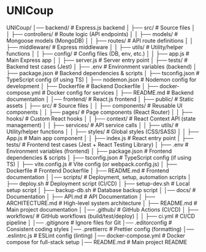 # UNICoup
UNICoup/
│── backend/                  # Express.js backend
│   ├── src/                  # Source files
│   │   ├── controllers/      # Route logic (API endpoints)
│   │   ├── models/           # Mongoose models (MongoDB)
│   │   ├── routes/           # API route definitions
│   │   ├── middleware/       # Express middleware
│   │   ├── utils/            # Utility/helper functions
│   │   ├── config/           # Config files (DB, env, etc.)
│   │   ├── app.js            # Main Express app
│   │   ├── server.js         # Server entry point
│   ├── tests/                # Backend test cases (Jest)
│   ├── .env                  # Environment variables (backend)
│   ├── package.json          # Backend dependencies & scripts
│   ├── tsconfig.json         # TypeScript config (if using TS)
│   ├── nodemon.json          # Nodemon config for development
│   ├── Dockerfile            # Backend Dockerfile
│   ├── docker-compose.yml    # Docker config for services
│   ├── README.md             # Backend documentation
│
│── frontend/                 # React.js frontend
│   ├── public/               # Static assets
│   ├── src/                  # Source files
│   │   ├── components/       # Reusable UI components
│   │   ├── pages/            # Page components (React Router)
│   │   ├── hooks/            # Custom React hooks
│   │   ├── context/          # React Context API (state management)
│   │   ├── services/         # API service calls
│   │   ├── utils/            # Utility/helper functions
│   │   ├── styles/           # Global styles (CSS/SASS)
│   │   ├── App.js            # Main app component
│   │   ├── index.js          # React entry point
│   ├── tests/                # Frontend test cases (Jest + React Testing Library)
│   ├── .env                  # Environment variables (frontend)
│   ├── package.json          # Frontend dependencies & scripts
│   ├── tsconfig.json         # TypeScript config (if using TS)
│   ├── vite.config.js        # Vite config (or webpack.config.js)
│   ├── Dockerfile            # Frontend Dockerfile
│   ├── README.md             # Frontend documentation
│
│── scripts/                  # Deployment, setup, automation scripts
│   ├── deploy.sh             # Deployment script (CI/CD)
│   ├── setup-dev.sh          # Local setup script
│   ├── backup-db.sh          # Database backup script
│
│── docs/                     # Documentation
│   ├── API.md                # API Documentation
│   ├── ARCHITECTURE.md       # High-level system architecture
│   ├── README.md             # Main project documentation
│
│── .github/                   # GitHub Actions (CI/CD)
│   ├── workflows/            # GitHub workflows (build/test/deploy)
│   │   ├── ci.yml            # CI/CD pipeline
│
│── .gitignore                # Ignore files for Git
│── .editorconfig             # Consistent coding styles
│── .prettierrc               # Prettier config (formatting)
│── .eslintrc.js              # ESLint config (linting)
│── docker-compose.yml        # Docker compose for full-stack setup
│── README.md                 # Main project README
